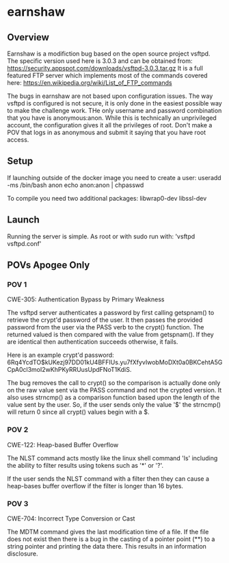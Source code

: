 # earnshaw

## Overview

Earnshaw is a modifiction bug based on the open source project vsftpd. The specific version used here is 3.0.3 and can be obtained from: https://security.appspot.com/downloads/vsftpd-3.0.3.tar.gz
It is a full featured FTP server which implements most of the commands covered here: https://en.wikipedia.org/wiki/List_of_FTP_commands

The bugs in earnshaw are not based upon configuration issues. The way vsftpd is configured is not secure, it is only done in the easiest possible way to make the challenge work. THe only username and password combination that you have is anonymous:anon. While this is technically an unprivileged account, the configuration gives it all the privileges of root. Don't make a POV that logs in as anonymous and submit it saying that you have root access.

## Setup

If launching outside of the docker image you need to create a user:
useradd -ms /bin/bash anon
echo anon:anon | chpasswd

To compile you need two additional packages: libwrap0-dev libssl-dev

## Launch

Running the server is simple. As root or with sudo run with: 'vsftpd vsftpd.conf'

## POVs Apogee Only

### POV 1

CWE-305: Authentication Bypass by Primary Weakness

The vsftpd server authenticates a password by first calling getspnam() to retrieve the crypt'd password of the user. It then passes the provided password from the user via the PASS verb to the crypt() function. The returned valued is then compared with the value from getspnam(). If they are identical then authentication succeeds otherwise, it fails. 

Here is an example crypt'd password: $6$Rq4YcdTO$kUKezj97DD01kU4BFFIUs.yu7fXfyvIwobMoDXt0a0BKCehtA5GCpA0cl3moI2wKhPKyRRUusUpdFNoT1KdiS.

The bug removes the call to crypt() so the comparison is actually done only on the raw value sent via the PASS command and not the crypted version. It also uses strncmp() as a comparison function based upon the length of the value sent by the user. So, if the user sends only the value '$' the strncmp() will return 0 since all crypt() values begin with a $.

### POV 2

CWE-122: Heap-based Buffer Overflow

The NLST command acts mostly like the linux shell command 'ls' including the ability to filter results using tokens such as '*' or '?'.

If the user sends the NLST command with a filter then they can cause a heap-bases buffer overflow if the filter is longer than 16 bytes.

### POV 3

CWE-704: Incorrect Type Conversion or Cast

The MDTM command gives the last modification time of a file. If the file does not exist then there is a bug in the casting of a pointer point (**)
to a string pointer and printing the data there. This results in an information disclosure.


